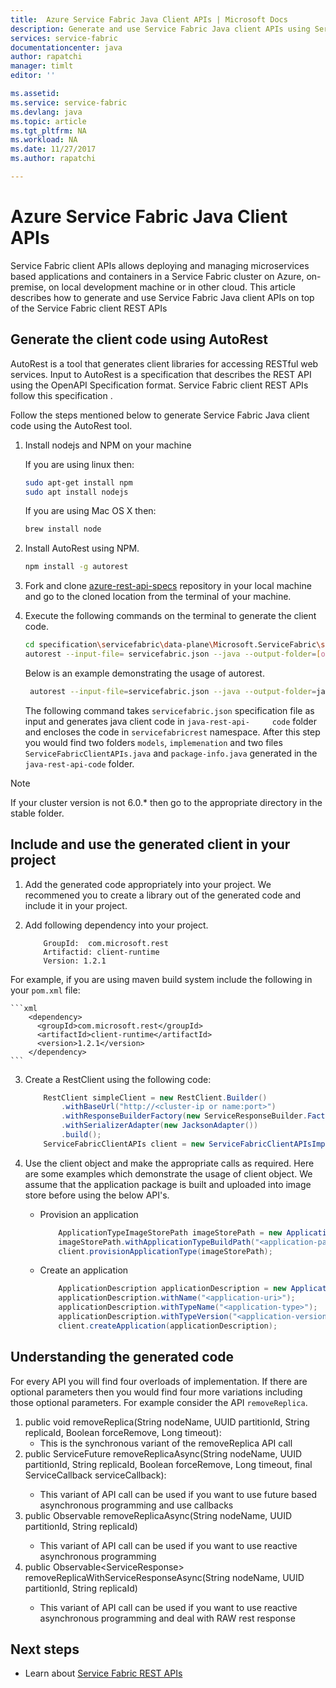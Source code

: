 ```yaml
---
title:  Azure Service Fabric Java Client APIs | Microsoft Docs
description: Generate and use Service Fabric Java client APIs using Service Fabric client REST API specification
services: service-fabric
documentationcenter: java
author: rapatchi
manager: timlt
editor: ''

ms.assetid:
ms.service: service-fabric
ms.devlang: java
ms.topic: article
ms.tgt_pltfrm: NA
ms.workload: NA
ms.date: 11/27/2017
ms.author: rapatchi

---
```

# Azure Service Fabric Java Client APIs

Service Fabric client APIs allows deploying and managing microservices based applications and containers in a Service Fabric cluster on Azure, on-premise, on local development machine or in other cloud. This article describes how to generate and use Service Fabric Java client APIs on top of the Service Fabric client REST APIs

## Generate the client code using AutoRest

AutoRest is a tool that generates client libraries for accessing RESTful web services. Input to AutoRest is a specification that describes the REST API using the OpenAPI Specification format. Service Fabric client REST APIs follow this specification .

Follow the steps mentioned below to generate Service Fabric Java client code using the AutoRest tool.

1. Install nodejs and NPM on your machine

	If you are using linux then:
	```bash
	sudo apt-get install npm
	sudo apt install nodejs
	```
	If you are using Mac OS X then:
	```bash
	brew install node
	```

2. Install AutoRest using NPM.
	```bash
	npm install -g autorest
	```

3. Fork and clone [azure-rest-api-specs](https://github.com/Azure/azure-rest-api-specs)  repository in your local machine and go to the cloned location from the terminal of your machine.


4. Execute the following commands on the terminal to generate the client code.
	```bash
	cd specification\servicefabric\data-plane\Microsoft.ServiceFabric\stable\6.0
	autorest --input-file= servicefabric.json --java --output-folder=[output-folder-name] --namespace=[namespace-of-generated-client]
	```
   Below is an example demonstrating the usage of autorest.
   ```bash
   	autorest --input-file=servicefabric.json --java --output-folder=java-rest-api-code --namespace=servicefabricrest
   ```
   The following command takes ``servicefabric.json`` specification file as input and generates java client code in ``java-rest-api-	 code`` folder and encloses the code in  ``servicefabricrest`` namespace. After this step you would find two folders ``models``, ``implemenation`` and two files ``ServiceFabricClientAPIs.java`` and ``package-info.java`` generated in the ``java-rest-api-code`` folder.
> [!NOTE]
> If your cluster version is not 6.0.* then go to the appropriate directory in the stable folder.
>

## Include and use the generated client in your project

1. Add the generated code appropriately into your project. We recommened you to create a library out of the generated code and include it in your project.
2. Add following dependency into your project.

	```
		GroupId:  com.microsoft.rest
		Artifactid: client-runtime
		Version: 1.2.1
	```
For example, if you are using maven build system include the following in your ``pom.xml`` file:

	```xml
		<dependency>
		  <groupId>com.microsoft.rest</groupId>
		  <artifactId>client-runtime</artifactId>
		  <version>1.2.1</version>
		</dependency>
	```

3. Create a RestClient using the following code:

	```java
		RestClient simpleClient = new RestClient.Builder()
			.withBaseUrl("http://<cluster-ip or name:port>")
			.withResponseBuilderFactory(new ServiceResponseBuilder.Factory())
			.withSerializerAdapter(new JacksonAdapter())
			.build();
		ServiceFabricClientAPIs client = new ServiceFabricClientAPIsImpl(simpleClient);
	```
4. Use the client object and make the appropriate calls as required. Here are some examples which demonstrate the usage of client object. We assume that the application package is built and uploaded into image store before using the below API's.
	* Provision an application
		```java
			ApplicationTypeImageStorePath imageStorePath = new ApplicationTypeImageStorePath();
			imageStorePath.withApplicationTypeBuildPath("<application-path-in-image-store>");
			client.provisionApplicationType(imageStorePath);
		```
	* Create an application
		```java
			ApplicationDescription applicationDescription = new ApplicationDescription();
			applicationDescription.withName("<application-uri>");
			applicationDescription.withTypeName("<application-type>");
			applicationDescription.withTypeVersion("<application-version>");
			client.createApplication(applicationDescription);
		```

## Understanding the generated code
For every API you will find four overloads of implementation. If there are optional parameters then you would find four more variations including those optional parameters. For example consider the API ``removeReplica``.
 1. public void removeReplica(String nodeName, UUID partitionId, String replicaId, Boolean forceRemove, Long timeout):
	* This is the synchronous variant of the removeReplica API call
 2. public ServiceFuture<Void> removeReplicaAsync(String nodeName, UUID partitionId, String replicaId, Boolean forceRemove, Long timeout, final ServiceCallback<Void> serviceCallback):
	* This variant of API call can be used if you want to use future based asynchronous programming and use callbacks
 3. public Observable<Void> removeReplicaAsync(String nodeName, UUID partitionId, String replicaId)
	* This variant of API call can be used if you want to use reactive asynchronous programming
 4. public Observable<ServiceResponse<Void>> removeReplicaWithServiceResponseAsync(String nodeName, UUID partitionId, String replicaId)
	* This variant of API call can be used if you want to use reactive asynchronous programming and deal with RAW rest response

## Next steps
* Learn about [Service Fabric REST APIs](https://docs.microsoft.com/en-us/rest/api/servicefabric/)


